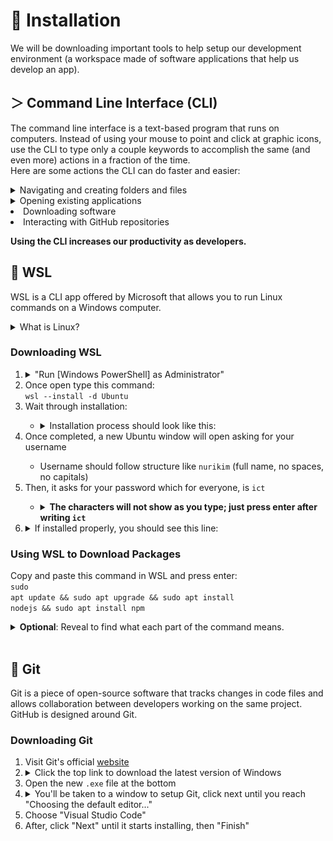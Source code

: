 # 📩 Installation
We will be downloading important tools to help setup our development environment (a workspace made of software applications that help us develop an app).

## ＞ Command Line Interface (CLI)
The command line interface is a text-based program that runs on computers. Instead of using your mouse to point and click at graphic icons, use the CLI to type only a couple keywords to accomplish the same (and even more) actions in a fraction of the time. <br>
Here are some actions the CLI can do faster and easier:

<details>
    <summary>Navigating and creating folders and files</summary>
    <img src="images/cli-with-gui-output.gif">
</details>

<details>
    <summary>Opening existing applications</summary>
    <img src="images/cli-opening-app.gif">
</details>

<li>Downloading software</li>
<li>Interacting with GitHub repositories</li>

<strong>Using the CLI increases our productivity as developers.</strong>

## 🐧 WSL
WSL is a CLI app offered by Microsoft that allows you to run Linux commands on a Windows computer.
<details>
    <summary>What is Linux?</summary>
    Windows and MacOS are both operating systems, the essential software that manages the computer's software and hardware. Like Windows and MacOS, Linux is another operating system (OS). However, Linux is an open-source OS, meaning its users can freely access, redistribute and modify it, a huge reason it rose in popularity.
</details>

### Downloading WSL
<ol>
    <li>
        <details>
            <summary>"Run [Windows PowerShell] as Administrator"</summary>
            <img src="images/running-powershell-as-administrator.jpg">
        </details>
    </li>
    <li>Once open type this command: <br><code>wsl --install -d Ubuntu</code></li>
    <li>Wait through installation:</li>
        <ul style="list-style-type: circle">
            <li>
            <details>
                <summary>Installation process should look like this:</summary>
                <img src="images/wsl-during-download.jpg">
            </details>
            </li>
        </ul>
    <li>Once completed, a new Ubuntu window will open asking for your username</li>
        <ul style="list-style-type: circle">
            <li>
                Username should follow structure like <code>nurikim</code> (full name, no spaces, no capitals)
            </li>
        </ul>
    <li>Then, it asks for your password which for everyone, is <code>ict</code></li>
        <ul style="list-style-type: circle">
            <li>
                <details>
                    <summary><strong>The characters will not show as you type; just press enter after writing <code>ict</code></strong></summary>
                    <img src="images/wsl-account-creation.jpg">
                </details>
            </li>
        </ul>
    <li>
        <details>
            <summary>If installed properly, you should see this line:</summary>
            <ul style="list-style-type: circle">
                <img src="images/wsl-successful-account-creation.jpg">
            </ul>
        </details>
    </li>
</ol>

### Using WSL to Download Packages
Copy and paste this command in WSL and press enter: <br> 
<code>sudo apt update && sudo apt upgrade && sudo apt install nodejs && sudo apt install npm</code> 
<br>

<details>
    <summary><strong>Optional</strong>: Reveal to find what each part of the command means.<br></summary>
<ul>
<li><code>&&</code>: After running the command on the left, run the command on the right.</li>

<li><code>apt</code>:
    Calls Advanced Package Tool (APT), a collection of repositories that hold software packages.</li>

<li><code>sudo apt update</code>: 
    Browses through a list of packages on <code>apt</code> and copies the latest version of each package onto the computer.</li>

<li><code>sudo apt upgrade</code>:
    Upgrades all <code>apt</code> packages that are currently stored on the computer.</li>

<li>
<code>sudo apt install nodejs</code>:
    <ul>
        <li>As a superuser (<code>sudo</code>) <code>install</code> <code>nodejs</code> (package name) from a list of packages held by <code>apt</code> </li> 
    </ul>
</li>

<li>Not in the command but useful to know: <code>[package name] -v</code>:
    <ul>
        <li><code>-v</code> asks the computer to display the package's version</li>
        <li>If running the command does not display its version number, it's telling you the package has not been installed yet
    </ul>
</li>
</ul>
</details>
<br>

## 🌿 Git
Git is a piece of open-source software that tracks changes in code files and allows collaboration between developers working on the same project.<br>
GitHub is designed around Git.

### Downloading Git
<ol>
    <li>Visit Git's official <a href="https://git-scm.com/download/win">website</a></li>
    <li><details><summary>Click the top link to download the latest version of Windows</summary><img src="images/git-website.jpg"></details></li>
    <li>Open the new <code>.exe</code> file at the bottom
    <li><details><summary>You'll be taken to a window to setup Git, click next until you reach "Choosing the default editor..."</summary><img src="images/git-setup-select-editor.jpg"></details> 
    <li>Choose "Visual Studio Code"</li>
    <li>After, click "Next" until it starts installing, then "Finish"</li>
</ol>